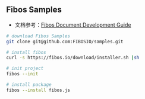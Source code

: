 ## Fibos Samples

+ 文档参考：[Fibos Document Development Guide](https://fibos.io/docs/guide/readme.md.html)

```bash
# download Fibos Samples
git clone git@github.com:FIBOSIO/samples.git

# install fibos
curl -s https://fibos.io/download/installer.sh |sh

# init project
fibos --init

# install package
fibos --install fibos.js
```